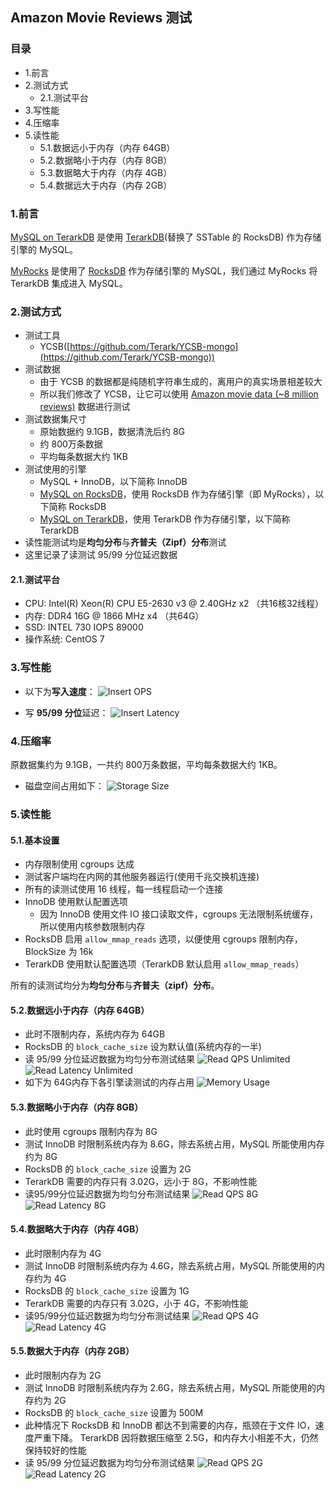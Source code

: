 ## Amazon Movie Reviews 测试

### 目录
- 1.前言
- 2.测试方式
  - 2.1.测试平台
- 3.写性能
- 4.压缩率
- 5.读性能
  - 5.1.数据远小于内存（内存 64GB）
  - 5.2.数据略小于内存（内存 8GB）
  - 5.3.数据略大于内存（内存 4GB）
  - 5.4.数据远大于内存（内存 2GB）

### 1.前言
[MySQL on TerarkDB](https://github.com/Terark/mysql-on-terarkdb) 是使用 [TerarkDB](https://github.com/Terark/terarkdb)(替换了 SSTable 的 RocksDB) 作为存储引擎的 MySQL。

[MyRocks](https://github.com/facebook/mysql-5.6) 是使用了 [RocksDB](https://github.com/facebook/rocksdb) 作为存储引擎的 MySQL，我们通过 MyRocks 将 TerarkDB 集成进入 MySQL。

### 2.测试方式
- 测试工具
  - YCSB([https://github.com/Terark/YCSB-mongo](https://github.com/Terark/YCSB-mongo))
- 测试数据
  - 由于 YCSB 的数据都是纯随机字符串生成的，离用户的真实场景相差较大
  - 所以我们修改了 YCSB，让它可以使用 [Amazon movie data (~8 million reviews)](https://snap.stanford.edu/data/web-Movies.html) 数据进行测试
- 测试数据集尺寸
  - 原始数据约 9.1GB，数据清洗后约 8G
  - 约 800万条数据
  - 平均每条数据大约 1KB
- 测试使用的引擎
  - MySQL + InnoDB，以下简称 InnoDB
  - [MySQL on RocksDB](https://github.com/facebook/mysql-5.6)，使用 RocksDB 作为存储引擎（即 MyRocks），以下简称 RocksDB
  - [MySQL on TerarkDB](https://github.com/Terark/mysql-on-terarkdb)，使用 TerarkDB 作为存储引擎，以下简称 TerarkDB
- 读性能测试均是**均匀分布**与**齐普夫（Zipf）分布**测试
- 这里记录了读测试 95/99 分位延迟数据

#### 2.1.测试平台

- CPU: Intel(R) Xeon(R) CPU E5-2630 v3 @ 2.40GHz x2 （共16核32线程）
- 内存: DDR4 16G @ 1866 MHz x4 （共64G）
- SSD: INTEL 730 IOPS 89000
- 操作系统: CentOS 7

### 3.写性能
- 以下为**写入速度**：
![Insert OPS](../images/amazon_movie_reviews_benchmark/InsertOPS.svg)

- 写 **95/99 分位**延迟：
![Insert Latency](../images/amazon_movie_reviews_benchmark/Insert_Percentile_Latencyus.svg)

### 4.压缩率
原数据集约为 9.1GB，一共约 800万条数据，平均每条数据大约 1KB。
- 磁盘空间占用如下：
![Storage Size](../images/amazon_movie_reviews_benchmark/Data_Storage_SizeGB.svg)

### 5.读性能

#### 5.1.基本设置
- 内存限制使用 cgroups 达成
- 测试客户端均在内网的其他服务器运行(使用千兆交换机连接)
- 所有的读测试使用 16 线程，每一线程启动一个连接
- InnoDB 使用默认配置选项
  - 因为 InnoDB 使用文件 IO 接口读取文件，cgroups 无法限制系统缓存，所以使用内核参数限制内存
- RocksDB 启用 `allow_mmap_reads` 选项，以便使用 cgroups 限制内存，BlockSize 为 16k
- TerarkDB 使用默认配置选项（TerarkDB 默认启用 `allow_mmap_reads`）

所有的读测试均分为**均匀分布**与**齐普夫（zipf）分布**。

#### 5.2.数据远小于内存（内存 64GB）
- 此时不限制内存，系统内存为 64GB
- RocksDB 的 `block_cache_size` 设为默认值(系统内存的一半)
- 读 95/99 分位延迟数据为均匀分布测试结果
![Read QPS Unlimited](../images/amazon_movie_reviews_benchmark/ReadQPS_Memory_Unlimited.svg)
![Read Latency Unlimited](../images/amazon_movie_reviews_benchmark/Read_Percentile_Latencyus_Memory_Unlimited.svg)
- 如下为 64G内存下各引擎读测试的内存占用
![Memory Usage](../images/amazon_movie_reviews_benchmark/Read_Memory_UsageGB.svg)

#### 5.3.数据略小于内存（内存 8GB）
- 此时使用 cgroups 限制内存为 8G
- 测试 InnoDB 时限制系统内存为 8.6G，除去系统占用，MySQL 所能使用内存约为 8G
- RocksDB 的 `block_cache_size` 设置为 2G
- TerarkDB 需要的内存只有 3.02G，远小于 8G，不影响性能
- 读95/99分位延迟数据为均匀分布测试结果
![Read QPS 8G](../images/amazon_movie_reviews_benchmark/ReadQPS_Memory_Limit_8G.svg)
![Read Latency 8G](../images/amazon_movie_reviews_benchmark/Read_Percentile_Latencyus_Memory_Limit_8G.svg)

#### 5.4.数据略大于内存（内存 4GB）
- 此时限制内存为 4G
- 测试 InnoDB 时限制系统内存为 4.6G，除去系统占用，MySQL 所能使用的内存约为 4G
- RocksDB 的 `block_cache_size` 设置为 1G
- TerarkDB 需要的内存只有 3.02G，小于 4G，不影响性能
- 读95/99分位延迟数据为均匀分布测试结果
![Read QPS 4G](../images/amazon_movie_reviews_benchmark/ReadQPS_Memory_Limit_4G.svg)
![Read Latency 4G](../images/amazon_movie_reviews_benchmark/Read_Percentile_Latencyus_Memory_Limit_4G.svg)

#### 5.5.数据大于内存（内存 2GB）
- 此时限制内存为 2G
- 测试 InnoDB 时限制系统内存为 2.6G，除去系统占用，MySQL 所能使用的内存约为 2G
- RocksDB 的 `block_cache_size` 设置为 500M
- 此种情况下 RocksDB 和 InnoDB 都达不到需要的内存，瓶颈在于文件 IO，速度严重下降。 TerarkDB 因将数据压缩至 2.5G，和内存大小相差不大，仍然保持较好的性能
- 读 95/99 分位延迟数据为均匀分布测试结果
![Read QPS 2G](../images/amazon_movie_reviews_benchmark/ReadQPS_Memory_Limit_2G.svg)
![Read Latency 2G](../images/amazon_movie_reviews_benchmark/Read_Percentile_Latencyus_Memory_Limit_2G.svg)


